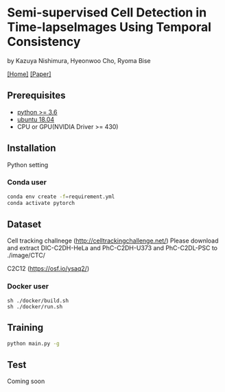 # Semi-supervised Cell Detection in Time-lapseImages Using Temporal Consistency
by Kazuya Nishimura, Hyeonwoo Cho, Ryoma Bise


[[Home]](https://human.ait.kyushu-u.ac.jp/~nishimura/index-e.html) [[Paper]](https://arxiv.org/abs/2107.08639) 

## Prerequisites
- [python >= 3.6](https://www.python.org)
- [ubuntu 18.04](https://ubuntu.com/)
- CPU or GPU(NVIDIA Driver >= 430)

## Installation

Python setting
### Conda user
```bash
conda env create -f=requirement.yml
conda activate pytorch
```

## Dataset
Cell tracking challnege (http://celltrackingchallenge.net/)
Please download and extract DIC-C2DH-HeLa and PhC-C2DH-U373 and PhC-C2DL-PSC to ./image/CTC/

C2C12 (https://osf.io/ysaq2/)


### Docker user
```besh
sh ./docker/build.sh
sh ./docker/run.sh
```


## Training
```bash
python main.py -g
```

## Test
Coming soon
